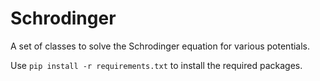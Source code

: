 # Schrodinger
 A set of classes to solve the Schrodinger equation for various potentials.

 Use `pip install -r requirements.txt` to install the required packages.
 
